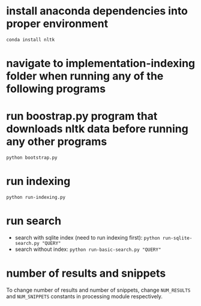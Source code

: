 # install anaconda dependencies into proper environment
`conda install nltk`

# navigate to implementation-indexing folder when running any of the following programs

# run boostrap.py program that downloads nltk data before running any other programs
`python bootstrap.py`

# run indexing
`python run-indexing.py`

# run search
- search with sqlite index (need to run indexing first): `python run-sqlite-search.py "QUERY"`
- search without index: `python run-basic-search.py "QUERY"`

# number of results and snippets
To change number of results and number of snippets, change `NUM_RESULTS` and `NUM_SNIPPETS`
constants in processing module respectively.